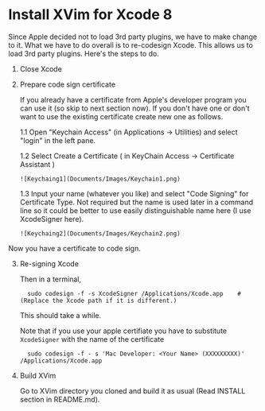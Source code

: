 # Install XVim for Xcode 8

Since Apple decided not to load 3rd party plugins, we have to make change to it. What we have to do overall is to re-codesign Xcode. This allows us to load 3rd party plugins. Here's the steps to do.

1. Close Xcode
    
2. Prepare code sign certificate
   
   If you already have a certificate from Apple's developer program you can use it (so skip to next section now). If you don't have one or don't want to use the existing certificate create new one as follows.

   1.1 Open "Keychain Access" (in Applications -> Utilities) and select "login" in the left pane.
   
   1.2 Select Create a Certificate ( in KeyChain Access -> Certificate Assistant )
       
       ![Keychaing1](Documents/Images/Keychain1.png)
       
   1.3 Input your name (whatever you like) and select "Code Signing" for Certificate Type.
       Not required but the name is used later in a command line so it could be better to use easily distinguishable name here (I use XcodeSigner here).
       
       ![Keychaing2](Documents/Images/Keychain2.png)
       

  Now you have a certificate to code sign.


3. Re-signing Xcode

   Then in a terminal,

         sudo codesign -f -s XcodeSigner /Applications/Xcode.app    # (Replace the Xcode path if it is different.)

   This should take a while.
   
   Note that if you use your apple certifiate you have to substitute `XcodeSigner` with the name of the certificate
   
         sudo codesign -f - s 'Mac Developer: <Your Name> (XXXXXXXXX)' /Applications/Xcode.app
   
4. Build XVim

   Go to XVim directory you cloned and build it as usual (Read INSTALL section in README.md).
